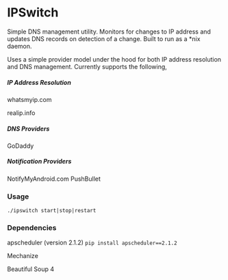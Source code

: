 IPSwitch
========
Simple DNS management utility. Monitors for changes to IP address and updates DNS records on detection of a change. Built to run as a *nix daemon.

Uses a simple provider model under the hood for both IP address resolution and DNS management. Currently supports the following,

##### IP Address Resolution
whatsmyip.com

realip.info

##### DNS Providers
GoDaddy

##### Notification Providers
NotifyMyAndroid.com
PushBullet

### Usage
`./ipswitch start|stop|restart` 

### Dependencies
apscheduler (version 2.1.2) `pip install apscheduler==2.1.2`

Mechanize

Beautiful Soup 4




